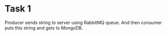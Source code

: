 # Task 1
Producer sends string to server using RabbitMQ queue. And then consumer puts this string and gets to MongoDB.
